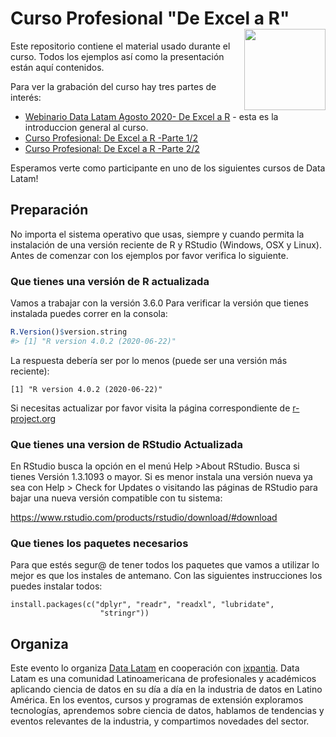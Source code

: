 
<!-- README.md is generated from README.Rmd. Please edit that file -->

# Curso Profesional "De Excel a R" <a href='http://www.datalatam.com/'><img src='http://www.datalatam.com/static/img/logo-datalatam-transparent.png' align="right" height="130" /></a>

<!-- badges: start -->

<!-- badges: end -->

Este repositorio contiene el material usado durante el curso. Todos los
ejemplos así como la presentación están aquí contenidos.

Para ver la grabación del curso hay tres partes de interés:

- [Webinario Data Latam Agosto 2020- De Excel a R](https://youtu.be/9EpBSvI71wg) - esta es la introduccion general al curso.
- [Curso Profesional: De Excel a R -Parte 1/2](https://youtu.be/Wk10f83S7Dc)
- [Curso Profesional: De Excel a R -Parte 2/2](https://youtu.be/-kLwlkQrbkw)

Esperamos verte como participante en uno de los siguientes cursos de Data Latam!


## Preparación

No importa el sistema operativo que usas, siempre y cuando permita la
instalación de una versión reciente de R y RStudio (Windows, OSX y
Linux). Antes de comenzar con los ejemplos por favor verifica lo
siguiente.

### **Que tienes una versión de R actualizada**

Vamos a trabajar con la versión 3.6.0 Para verificar la versión que
tienes instalada puedes correr en la consola:

``` r
R.Version()$version.string
#> [1] "R version 4.0.2 (2020-06-22)"
```

La respuesta debería ser por lo menos (puede ser una versión más
reciente):

    [1] "R version 4.0.2 (2020-06-22)"

Si necesitas actualizar por favor visita la página correspondiente de
[r-project.org](https://cloud.r-project.org/)

### **Que tienes una version de RStudio Actualizada**

En RStudio busca la opción en el menú Help \>About RStudio. Busca si
tienes Versión 1.3.1093 o mayor. Si es menor instala una versión nueva
ya sea con Help \> Check for Updates o visitando las páginas de RStudio
para bajar una nueva versión compatible con tu sistema:

<https://www.rstudio.com/products/rstudio/download/#download>

### **Que tienes los paquetes necesarios**

Para que estés segur@ de tener todos los paquetes que vamos a utilizar
lo mejor es que los instales de antemano. Con las siguientes
instrucciones los puedes instalar todos:

    install.packages(c("dplyr", "readr", "readxl", "lubridate",
                        "stringr")) 

## Organiza

Este evento lo organiza [Data Latam](http://wwww.datalatam.com) en
cooperación con [ixpantia](https://www.ixpantia.com). Data Latam es una
comunidad Latinoamericana de profesionales y académicos aplicando
ciencia de datos en su día a día en la industria de datos en Latino
América. En los eventos, cursos y programas de extensión exploramos
tecnologías, aprendemos sobre ciencia de datos, hablamos de tendencias y
eventos relevantes de la industria, y compartimos novedades del sector.
